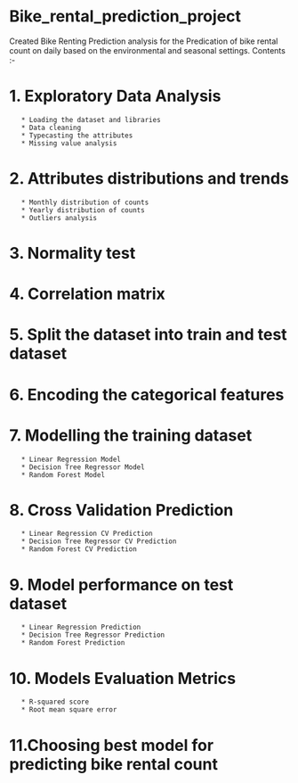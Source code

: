 # Bike_rental_prediction_project
Created Bike Renting Prediction analysis for the Predication of bike rental count on daily based on the environmental and seasonal settings.
Contents :-

   # 1. Exploratory Data Analysis
       * Loading the dataset and libraries
       * Data cleaning
       * Typecasting the attributes
       * Missing value analysis
   # 2. Attributes distributions and trends
       * Monthly distribution of counts
       * Yearly distribution of counts
       * Outliers analysis
   # 3. Normality test
   # 4. Correlation matrix 
   # 5. Split the dataset into train and test dataset
   # 6. Encoding the categorical features
   # 7. Modelling the training dataset
       * Linear Regression Model
       * Decision Tree Regressor Model
       * Random Forest Model
   # 8. Cross Validation Prediction
       * Linear Regression CV Prediction
       * Decision Tree Regressor CV Prediction
       * Random Forest CV Prediction
   # 9. Model performance on test dataset
       * Linear Regression Prediction
       * Decision Tree Regressor Prediction
       * Random Forest Prediction
   # 10. Models Evaluation Metrics
       * R-squared score
       * Root mean square error
   # 11.Choosing best model for predicting bike rental count
